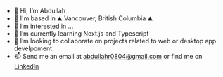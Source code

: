 - 👋 Hi, I’m Abdullah
- 📍 I'm based in ⛰️ Vancouver, British Columbia ⛰️
- 👀 I’m interested in ...
- 🌱 I’m currently learning Next.js and Typescript
- 💞️ I’m looking to collaborate on projects related to web or desktop app develpoment
- 📫 Send me an email at abdullahr0804@gmail.com or find me on [LinkedIn](https://www.linkedin.com/in/abdullah-raja-86b515163/)

<!---
wryhook/wryhook is a ✨ special ✨ repository because its `README.md` (this file) appears on your GitHub profile.
You can click the Preview link to take a look at your changes.
--->
